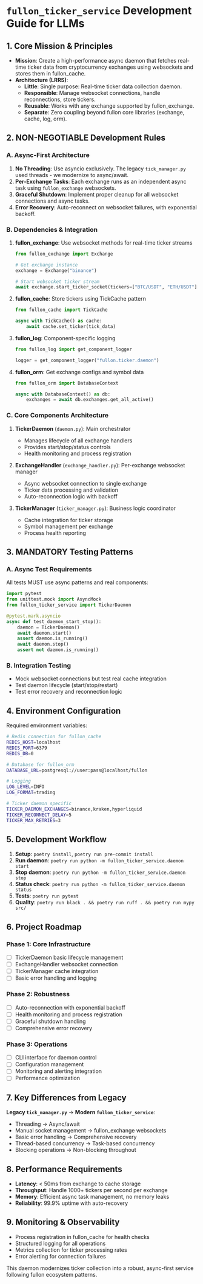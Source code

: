 # `fullon_ticker_service` Development Guide for LLMs

## 1. Core Mission & Principles

- **Mission**: Create a high-performance async daemon that fetches real-time ticker data from cryptocurrency exchanges using websockets and stores them in fullon_cache.
- **Architecture (LRRS)**:
    - **Little**: Single purpose: Real-time ticker data collection daemon.
    - **Responsible**: Manage websocket connections, handle reconnections, store tickers.
    - **Reusable**: Works with any exchange supported by fullon_exchange.
    - **Separate**: Zero coupling beyond fullon core libraries (exchange, cache, log, orm).

## 2. NON-NEGOTIABLE Development Rules

### A. Async-First Architecture

1. **No Threading**: Use asyncio exclusively. The legacy `tick_manager.py` used threads - we modernize to async/await.
2. **Per-Exchange Tasks**: Each exchange runs as an independent async task using `fullon_exchange` websockets.
3. **Graceful Shutdown**: Implement proper cleanup for all websocket connections and async tasks.
4. **Error Recovery**: Auto-reconnect on websocket failures, with exponential backoff.

### B. Dependencies & Integration

1. **fullon_exchange**: Use websocket methods for real-time ticker streams
   ```python
   from fullon_exchange import Exchange
   
   # Get exchange instance
   exchange = Exchange("binance")
   
   # Start websocket ticker stream
   await exchange.start_ticker_socket(tickers=["BTC/USDT", "ETH/USDT"])
   ```

2. **fullon_cache**: Store tickers using TickCache pattern
   ```python
   from fullon_cache import TickCache
   
   async with TickCache() as cache:
       await cache.set_ticker(tick_data)
   ```

3. **fullon_log**: Component-specific logging
   ```python
   from fullon_log import get_component_logger
   
   logger = get_component_logger("fullon.ticker.daemon")
   ```

4. **fullon_orm**: Get exchange configs and symbol data
   ```python
   from fullon_orm import DatabaseContext
   
   async with DatabaseContext() as db:
       exchanges = await db.exchanges.get_all_active()
   ```

### C. Core Components Architecture

1. **TickerDaemon** (`daemon.py`): Main orchestrator
   - Manages lifecycle of all exchange handlers
   - Provides start/stop/status controls
   - Health monitoring and process registration

2. **ExchangeHandler** (`exchange_handler.py`): Per-exchange websocket manager
   - Async websocket connection to single exchange
   - Ticker data processing and validation
   - Auto-reconnection logic with backoff

3. **TickerManager** (`ticker_manager.py`): Business logic coordinator
   - Cache integration for ticker storage
   - Symbol management per exchange
   - Process health reporting

## 3. MANDATORY Testing Patterns

### A. Async Test Requirements
All tests MUST use async patterns and real components:

```python
import pytest
from unittest.mock import AsyncMock
from fullon_ticker_service import TickerDaemon

@pytest.mark.asyncio
async def test_daemon_start_stop():
    daemon = TickerDaemon()
    await daemon.start()
    assert daemon.is_running()
    await daemon.stop()
    assert not daemon.is_running()
```

### B. Integration Testing
- Mock websocket connections but test real cache integration
- Test daemon lifecycle (start/stop/restart)
- Test error recovery and reconnection logic

## 4. Environment Configuration

Required environment variables:
```bash
# Redis connection for fullon_cache
REDIS_HOST=localhost
REDIS_PORT=6379
REDIS_DB=0

# Database for fullon_orm
DATABASE_URL=postgresql://user:pass@localhost/fullon

# Logging
LOG_LEVEL=INFO
LOG_FORMAT=trading

# Ticker daemon specific
TICKER_DAEMON_EXCHANGES=binance,kraken,hyperliquid
TICKER_RECONNECT_DELAY=5
TICKER_MAX_RETRIES=3
```

## 5. Development Workflow

1. **Setup**: `poetry install`, `poetry run pre-commit install`
2. **Run daemon**: `poetry run python -m fullon_ticker_service.daemon start`
3. **Stop daemon**: `poetry run python -m fullon_ticker_service.daemon stop`
4. **Status check**: `poetry run python -m fullon_ticker_service.daemon status`
5. **Tests**: `poetry run pytest`
6. **Quality**: `poetry run black . && poetry run ruff . && poetry run mypy src/`

## 6. Project Roadmap

### Phase 1: Core Infrastructure
- [ ] TickerDaemon basic lifecycle management
- [ ] ExchangeHandler websocket connection
- [ ] TickerManager cache integration
- [ ] Basic error handling and logging

### Phase 2: Robustness
- [ ] Auto-reconnection with exponential backoff
- [ ] Health monitoring and process registration
- [ ] Graceful shutdown handling
- [ ] Comprehensive error recovery

### Phase 3: Operations
- [ ] CLI interface for daemon control
- [ ] Configuration management
- [ ] Monitoring and alerting integration
- [ ] Performance optimization

## 7. Key Differences from Legacy

**Legacy `tick_manager.py`** → **Modern `fullon_ticker_service`**:

- Threading → Async/await
- Manual socket management → fullon_exchange websockets
- Basic error handling → Comprehensive recovery
- Thread-based concurrency → Task-based concurrency
- Blocking operations → Non-blocking throughout

## 8. Performance Requirements

- **Latency**: < 50ms from exchange to cache storage
- **Throughput**: Handle 1000+ tickers per second per exchange
- **Memory**: Efficient async task management, no memory leaks
- **Reliability**: 99.9% uptime with auto-recovery

## 9. Monitoring & Observability

- Process registration in fullon_cache for health checks
- Structured logging for all operations
- Metrics collection for ticker processing rates
- Error alerting for connection failures

This daemon modernizes ticker collection into a robust, async-first service following fullon ecosystem patterns.